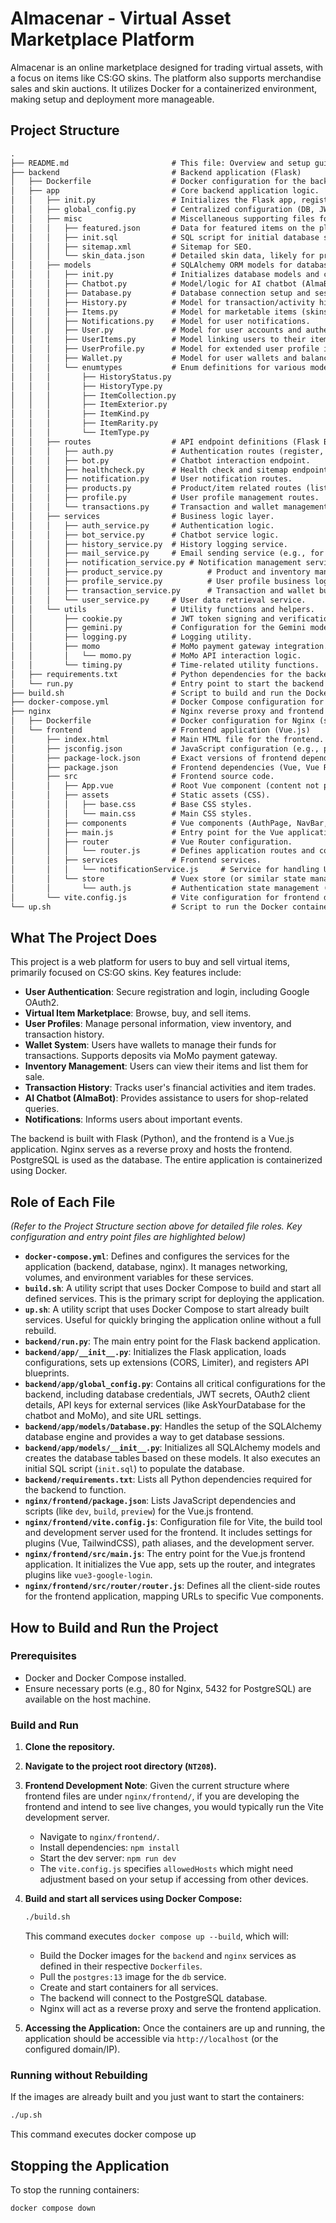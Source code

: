 # Almacenar - Virtual Asset Marketplace Platform

Almacenar is an online marketplace designed for trading virtual assets, with a focus on items like CS:GO skins. The platform also supports merchandise sales and skin auctions. It utilizes Docker for a containerized environment, making setup and deployment more manageable.

## Project Structure

```txt
.
├── README.md                       # This file: Overview and setup guide.
├── backend                         # Backend application (Flask)
│   ├── Dockerfile                  # Docker configuration for the backend.
│   ├── app                         # Core backend application logic.
│   │   ├── init.py                 # Initializes the Flask app, registers blueprints, and sets up CORS and limiter.
│   │   ├── global_config.py        # Centralized configuration (DB, JWT, OAuth, API keys, etc.).
│   │   ├── misc                    # Miscellaneous supporting files for the backend.
│   │   │   ├── featured.json       # Data for featured items on the platform.
│   │   │   ├── init.sql            # SQL script for initial database schema and data population (e.g., items).
│   │   │   ├── sitemap.xml         # Sitemap for SEO.
│   │   │   └── skin_data.json      # Detailed skin data, likely for pricing or attributes.
│   │   ├── models                  # SQLAlchemy ORM models for database tables.
│   │   │   ├── init.py             # Initializes database models and creates tables.
│   │   │   ├── Chatbot.py          # Model/logic for AI chatbot (AlmaBot).
│   │   │   ├── Database.py         # Database connection setup and session management.
│   │   │   ├── History.py          # Model for transaction/activity history.
│   │   │   ├── Items.py            # Model for marketable items (skins, etc.).
│   │   │   ├── Notifications.py    # Model for user notifications.
│   │   │   ├── User.py             # Model for user accounts and authentication.
│   │   │   ├── UserItems.py        # Model linking users to their items (inventory).
│   │   │   ├── UserProfile.py      # Model for extended user profile information.
│   │   │   ├── Wallet.py           # Model for user wallets and balances.
│   │   │   └── enumtypes           # Enum definitions for various model attributes.
│   │   │       ├── HistoryStatus.py
│   │   │       ├── HistoryType.py
│   │   │       ├── ItemCollection.py
│   │   │       ├── ItemExterior.py
│   │   │       ├── ItemKind.py
│   │   │       ├── ItemRarity.py
│   │   │       └── ItemType.py
│   │   ├── routes                  # API endpoint definitions (Flask Blueprints).
│   │   │   ├── auth.py             # Authentication routes (register, login, verify, OAuth).
│   │   │   ├── bot.py              # Chatbot interaction endpoint.
│   │   │   ├── healthcheck.py      # Health check and sitemap endpoints.
│   │   │   ├── notification.py     # User notification routes.
│   │   │   ├── products.py         # Product/item related routes (list, inventory, buy, sell).
│   │   │   ├── profile.py          # User profile management routes.
│   │   │   └── transactions.py     # Transaction and wallet management routes.
│   │   ├── services                # Business logic layer.
│   │   │   ├── auth_service.py     # Authentication logic.
│   │   │   ├── bot_service.py      # Chatbot service logic.
│   │   │   ├── history_service.py  # History logging service.
│   │   │   ├── mail_service.py     # Email sending service (e.g., for verification).
│   │   │   ├── notification_service.py # Notification management service.
│   │   │   ├── product_service.py          # Product and inventory management logic.
│   │   │   ├── profile_service.py          # User profile business logic.
│   │   │   ├── transaction_service.py      # Transaction and wallet business logic.
│   │   │   └── user_service.py     # User data retrieval service.
│   │   └── utils                   # Utility functions and helpers.
│   │       ├── cookie.py           # JWT token signing and verification.
│   │       ├── gemini.py           # Configuration for the Gemini model used by AlmaBot.
│   │       ├── logging.py          # Logging utility.
│   │       ├── momo                # MoMo payment gateway integration.
│   │       │   └── momo.py         # MoMo API interaction logic.
│   │       └── timing.py           # Time-related utility functions.
│   ├── requirements.txt            # Python dependencies for the backend.
│   └── run.py                      # Entry point to start the backend Flask server.
├── build.sh                        # Script to build and run the Docker containers.
├── docker-compose.yml              # Docker Compose configuration for multi-container setup (backend, db, nginx).
├── nginx                           # Nginx reverse proxy and frontend hosting.
│   ├── Dockerfile                  # Docker configuration for Nginx (specifics not provided, assumed to serve frontend).
│   └── frontend                    # Frontend application (Vue.js)
│       ├── index.html              # Main HTML file for the frontend.
│       ├── jsconfig.json           # JavaScript configuration (e.g., path aliases).
│       ├── package-lock.json       # Exact versions of frontend dependencies.
│       ├── package.json            # Frontend dependencies (Vue, Vue Router, TailwindCSS, Vite) and scripts.
│       ├── src                     # Frontend source code.
│       │   ├── App.vue             # Root Vue component (content not provided).
│       │   ├── assets              # Static assets (CSS).
│       │   │   ├── base.css        # Base CSS styles.
│       │   │   └── main.css        # Main CSS styles.
│       │   ├── components          # Vue components (AuthPage, NavBar, Footer, etc. - specifics from router.js).
│       │   ├── main.js             # Entry point for the Vue application, initializes Vue, router, Google Login.
│       │   ├── router              # Vue Router configuration.
│       │   │   └── router.js       # Defines application routes and corresponding components.
│       │   ├── services            # Frontend services.
│       │   │   └── notificationService.js     # Service for handling UI notifications.
│       │   └── store               # Vuex store (or similar state management).
│       │       └── auth.js         # Authentication state management (e.g., checking if user is authenticated).
│       └── vite.config.js          # Vite configuration for frontend development server and build.
└── up.sh                           # Script to run the Docker containers (without rebuilding).
```

## What The Project Does

This project is a web platform for users to buy and sell virtual items, primarily focused on CS:GO skins. Key features include:

* **User Authentication**: Secure registration and login, including Google OAuth2.
* **Virtual Item Marketplace**: Browse, buy, and sell items.
* **User Profiles**: Manage personal information, view inventory, and transaction history.
* **Wallet System**: Users have wallets to manage their funds for transactions. Supports deposits via MoMo payment gateway.
* **Inventory Management**: Users can view their items and list them for sale.
* **Transaction History**: Tracks user's financial activities and item trades.
* **AI Chatbot (AlmaBot)**: Provides assistance to users for shop-related queries.
* **Notifications**: Informs users about important events.

The backend is built with Flask (Python), and the frontend is a Vue.js application. Nginx serves as a reverse proxy and hosts the frontend. PostgreSQL is used as the database. The entire application is containerized using Docker.

## Role of Each File

*(Refer to the Project Structure section above for detailed file roles. Key configuration and entry point files are highlighted below)*

* **`docker-compose.yml`**: Defines and configures the services for the application (backend, database, nginx). It manages networking, volumes, and environment variables for these services.
* **`build.sh`**: A utility script that uses Docker Compose to build and start all defined services. This is the primary script for deploying the application.
* **`up.sh`**: A utility script that uses Docker Compose to start already built services. Useful for quickly bringing the application online without a full rebuild.
* **`backend/run.py`**: The main entry point for the Flask backend application.
* **`backend/app/__init__.py`**: Initializes the Flask application, loads configurations, sets up extensions (CORS, Limiter), and registers API blueprints.
* **`backend/app/global_config.py`**: Contains all critical configurations for the backend, including database credentials, JWT secrets, OAuth2 client details, API keys for external services (like AskYourDatabase for the chatbot and MoMo), and site URL settings.
* **`backend/app/models/Database.py`**: Handles the setup of the SQLAlchemy database engine and provides a way to get database sessions.
* **`backend/app/models/__init__.py`**: Initializes all SQLAlchemy models and creates the database tables based on these models. It also executes an initial SQL script (`init.sql`) to populate the database.
* **`backend/requirements.txt`**: Lists all Python dependencies required for the backend to function.
* **`nginx/frontend/package.json`**: Lists JavaScript dependencies and scripts (like `dev`, `build`, `preview`) for the Vue.js frontend.
* **`nginx/frontend/vite.config.js`**: Configuration file for Vite, the build tool and development server used for the frontend. It includes settings for plugins (Vue, TailwindCSS), path aliases, and the development server.
* **`nginx/frontend/src/main.js`**: The entry point for the Vue.js frontend application. It initializes the Vue app, sets up the router, and integrates plugins like `vue3-google-login`.
* **`nginx/frontend/src/router/router.js`**: Defines all the client-side routes for the frontend application, mapping URLs to specific Vue components.

## How to Build and Run the Project

### Prerequisites

* Docker and Docker Compose installed.
* Ensure necessary ports (e.g., 80 for Nginx, 5432 for PostgreSQL) are available on the host machine.

### Build and Run

1.  **Clone the repository.**
2.  **Navigate to the project root directory (`NT208`).**
3.  **Frontend Development Note**:
    Given the current structure where frontend files are under `nginx/frontend/`, if you are developing the frontend and intend to see live changes, you would typically run the Vite development server.
    * Navigate to `nginx/frontend/`.
    * Install dependencies: `npm install`
    * Start the dev server: `npm run dev`
    * The `vite.config.js` specifies `allowedHosts` which might need adjustment based on your setup if accessing from other devices.

4.  **Build and start all services using Docker Compose:**
    ```bash
    ./build.sh
    ```
    This command executes `docker compose up --build`, which will:
    * Build the Docker images for the `backend` and `nginx` services as defined in their respective `Dockerfiles`.
    * Pull the `postgres:13` image for the `db` service.
    * Create and start containers for all services.
    * The backend will connect to the PostgreSQL database.
    * Nginx will act as a reverse proxy and serve the frontend application.

5.  **Accessing the Application:**
    Once the containers are up and running, the application should be accessible via `http://localhost` (or the configured domain/IP).

### Running without Rebuilding

If the images are already built and you just want to start the containers:

```bash
./up.sh
```

This command executes docker compose up

## Stopping the Application

To stop the running containers:
```bash
docker compose down
```
